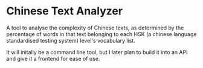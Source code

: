 # Chinese Text Analyzer
A tool to analyse the complexity of Chinese texts, as determined by the percentage of words in that text belonging to each HSK (a chinese language standardised testing system) level's vocabulary list.

It will initally be a command line tool, but I later plan to build it into an API and give it a frontend for ease of use.
